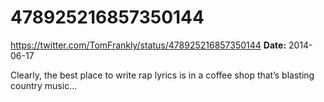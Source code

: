# 478925216857350144
https://twitter.com/TomFrankly/status/478925216857350144
**Date:** 2014-06-17

Clearly, the best place to write rap lyrics is in a coffee shop that’s blasting country music…
